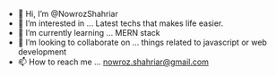 - 👋 Hi, I’m @NowrozShahriar
- 👀 I’m interested in ... Latest techs that makes life easier.
- 🌱 I’m currently learning ... MERN stack
- 💞️ I’m looking to collaborate on ... things related to javascript or web development
- 📫 How to reach me ... nowroz.shahriar@gmail.com

<!---
NowrozShahriar/NowrozShahriar is a ✨ special ✨ repository because its `README.md` (this file) appears on your GitHub profile.
You can click the Preview link to take a look at your changes.
--->
